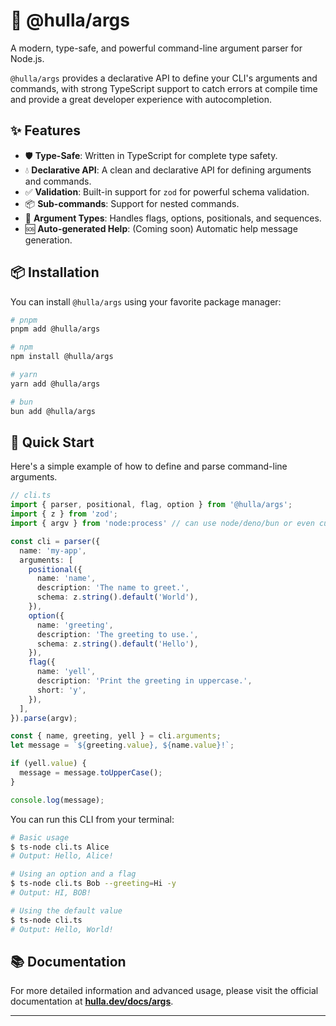 # 🚀 @hulla/args

A modern, type-safe, and powerful command-line argument parser for Node.js.

`@hulla/args` provides a declarative API to define your CLI's arguments and commands, with strong TypeScript support to catch errors at compile time and provide a great developer experience with autocompletion.

## ✨ Features

- 🛡️ **Type-Safe**: Written in TypeScript for complete type safety.
- 💧 **Declarative API**: A clean and declarative API for defining arguments and commands.
- ✅ **Validation**: Built-in support for `zod` for powerful schema validation.
- 📦 **Sub-commands**: Support for nested commands.
- 📌 **Argument Types**: Handles flags, options, positionals, and sequences.
- 🆘 **Auto-generated Help**: (Coming soon) Automatic help message generation.

## 📦 Installation

You can install `@hulla/args` using your favorite package manager:

```bash
# pnpm
pnpm add @hulla/args

# npm
npm install @hulla/args

# yarn
yarn add @hulla/args

# bun
bun add @hulla/args
```

## 🚀 Quick Start

Here's a simple example of how to define and parse command-line arguments.

```typescript
// cli.ts
import { parser, positional, flag, option } from '@hulla/args';
import { z } from 'zod';
import { argv } from 'node:process' // can use node/deno/bun or even custom input

const cli = parser({
  name: 'my-app',
  arguments: [
    positional({
      name: 'name',
      description: 'The name to greet.',
      schema: z.string().default('World'),
    }),
    option({
      name: 'greeting',
      description: 'The greeting to use.',
      schema: z.string().default('Hello'),
    }),
    flag({
      name: 'yell',
      description: 'Print the greeting in uppercase.',
      short: 'y',
    }),
  ],
}).parse(argv);

const { name, greeting, yell } = cli.arguments;
let message = `${greeting.value}, ${name.value}!`;

if (yell.value) {
  message = message.toUpperCase();
}

console.log(message);
```

You can run this CLI from your terminal:

```bash
# Basic usage
$ ts-node cli.ts Alice
# Output: Hello, Alice!

# Using an option and a flag
$ ts-node cli.ts Bob --greeting=Hi -y
# Output: HI, BOB!

# Using the default value
$ ts-node cli.ts
# Output: Hello, World!
```

## 📚 Documentation

For more detailed information and advanced usage, please visit the official documentation at **[hulla.dev/docs/args](https://hulla.dev/docs/args)**.

---

